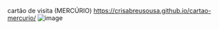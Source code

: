 cartão de visita (MERCÚRIO)
https://crisabreusousa.github.io/cartao-mercurio/
![image](https://github.com/user-attachments/assets/7028ce07-6fc9-4ee8-9988-187bf6723834)
 
